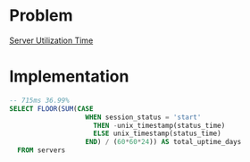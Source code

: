 # Problem

[Server Utilization Time](https://leetcode.com/problems/server-utilization-time/description/)

# Implementation

```sql
-- 715ms 36.99%
SELECT FLOOR(SUM(CASE 
                   WHEN session_status = 'start' 
                     THEN -unix_timestamp(status_time) 
                     ELSE unix_timestamp(status_time) 
                   END) / (60*60*24)) AS total_uptime_days
  FROM servers
```
